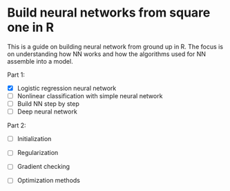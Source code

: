 # Build neural networks from square one in R

This is a guide on building neural network from ground up in R. The focus is on
understanding how NN works and how the algorithms used for NN assemble into a
model.

Part 1:

- [x] Logistic regression neural network  
- [ ] Nonlinear classification with simple neural network  
- [ ] Build NN step by step  
- [ ] Deep neural network  

Part 2:

- [ ] Initialization  
- [ ] Regularization  
- [ ] Gradient checking  
- [ ] Optimization methods  



